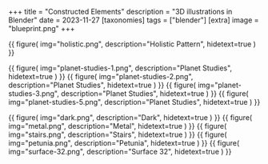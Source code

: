 +++
title = "Constructed Elements"
description = "3D illustrations in Blender"
date = 2023-11-27
[taxonomies]
tags = ["blender"]
[extra]
image = "blueprint.png"
+++


{{
        figure(
                img="holistic.png",
                description="Holistic Pattern",
                hidetext=true
        )
}}

<div class="sideBySide full-width">
{{
        figure(
                img="planet-studies-1.png",
                description="Planet Studies",
                hidetext=true
        )
}}
{{
        figure(
                img="planet-studies-2.png",
                description="Planet Studies",
                hidetext=true
        )
}}
{{
        figure(
                img="planet-studies-3.png",
                description="Planet Studies",
                hidetext=true
        )
}}
{{
        figure(
                img="planet-studies-5.png",
                description="Planet Studies",
                hidetext=true
        )
}}
</div>

{{
        figure(
                img="dark.png",
                description="Dark",
                hidetext=true
        )
}}
{{
        figure(
                img="metal.png",
                description="Metal",
                hidetext=true
        )
}}
{{
        figure(
                img="stairs.png",
                description="Stairs",
                hidetext=true
        )
}}
{{
        figure(
                img="petunia.png",
                description="Petunia",
                hidetext=true
        )
}}
{{
        figure(
                img="surface-32.png",
                description="Surface 32",
                hidetext=true
        )
}}